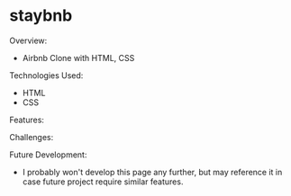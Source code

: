 # staybnb

Overview:

- Airbnb Clone with HTML, CSS

Technologies Used:

- HTML
- CSS

Features:

Challenges:

Future Development:

- I probably won't develop this page any further, but may reference it in case future project require similar features.
